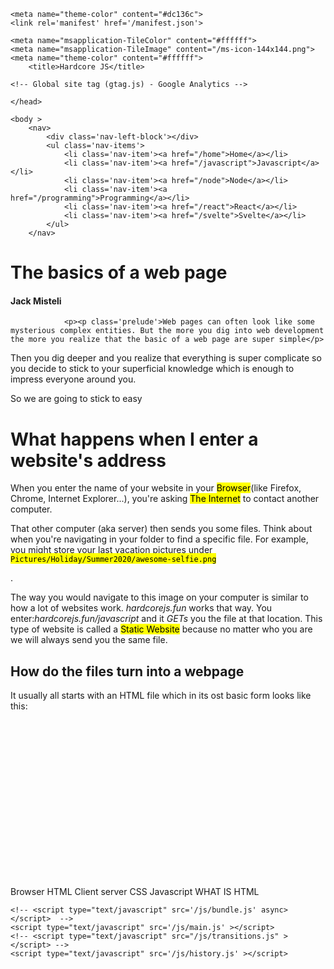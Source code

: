 <!DOCTYPE HTML>
<html lang='en'>

<head>
	<meta charset='utf-8'>
	<!-- <meta name="viewport" content="width=device-width, initial-scale=1, shrink-to-fit=no"> -->
	<meta name="viewport" content="width=device-width,minimum-scale=1,initial-scale=1">
	<link rel="stylesheet" type="text/css" href="/index.css">

	<meta name="theme-color" content="#dc136c">
	<link rel='manifest' href='/manifest.json'>
	
	<meta name="msapplication-TileColor" content="#ffffff">
	<meta name="msapplication-TileImage" content="/ms-icon-144x144.png">
	<meta name="theme-color" content="#ffffff">
		<title>Hardcore JS</title>

	<!-- Global site tag (gtag.js) - Google Analytics -->
<script async src="https://www.googletagmanager.com/gtag/js?id=UA-98810842-5"></script>
<script>
  window.dataLayer = window.dataLayer || [];
  function gtag(){dataLayer.push(arguments);}
  gtag('js', new Date());

  gtag('config', 'UA-98810842-5');
</script>


	</head>

	<body >
		<nav>
			<div class='nav-left-block'></div>
			<ul class='nav-items'>
				<li class='nav-item'><a href="/home">Home</a></li>
				<li class='nav-item'><a href="/javascript">Javascript</a></li>
				<li class='nav-item'><a href="/node">Node</a></li>
				<li class='nav-item'><a href="/programming">Programming</a></li>
				<li class='nav-item'><a href="/react">React</a></li>
				<li class='nav-item'><a href="/svelte">Svelte</a></li>
			</ul>
		</nav>

</body><div class="page-wrapper">

<div class='blog-page'>
		<div class="blog-center-container">
			<div class='blog-title-container'>
					<h1 >The basics of a web page</h1>
					<h4 class='blog-subtitle'>Jack Misteli</h4>
			</div>
			<div class="blog-content-container">
				<div class="blog-content">

				<p><p class='prelude'>Web pages can often look like some mysterious complex entities. But the more you dig into web development the more you realize that the basic of a web page are super simple</p>
<p>Then you dig deeper and you realize that everything is super complicate so you decide to stick to your superficial knowledge which is enough to impress everyone around you.</p>
<p>So we are going to stick to easy</p>

<h1> What happens when I enter a website's address</h1>

<p>When you enter the name of your website in your <mark>Browser</mark>(like Firefox, Chrome, Internet Explorer...), you're asking <mark>The Internet</mark> to contact another computer.</p>
<p>That other computer (aka server) then sends you some files. Think about when you're navigating in your folder to find a specific file. For example, you might store your last vacation pictures under <mark><code>Pictures/Holiday/Summer2020/awesome-selfie.png</code></mark></p>.

<p>The way you would navigate to this image on your computer is similar to how a lot of websites work. <em>hardcorejs.fun</em> works that way. You enter:<em>hardcorejs.fun/javascript</em> and it <em>GETs</em> you the file at that location. This type of website is called a <mark>Static Website</mark> because no matter who you are we will always send you the same file.</p> 

<h2>How do the files turn into a webpage</h2>

It usually all starts with an HTML file which in its ost basic form looks like this:

<pre><code class="xml">
<!DOCTYPE html>
<html>
<head>
	<meta charset='utf-8'>
	<meta http-equiv='X-UA-Compatible' content='IE=edge'>
	<title>Page Title</title>
	<meta name='viewport' content='width=device-width, initial-scale=1'>
	<link rel='stylesheet' type='text/css' media='screen' href='main.css'>
	<script src='main.js'></script>
</head>
<body>
	
</body>
</html>

</code></pre>

<definitions>
Browser
HTML
Client
server
CSS
Javascript
WHAT IS HTML
</definitions>
</p>
				</div>
			</div>
		</div>
</div>
</div>
<footer class="footer">
	
	<!-- <script type="text/javascript" src='/js/bundle.js' async></script>  -->
	<script type="text/javascript" src='/js/main.js' ></script>
	<!-- <script type="text/javascript" src="/js/transitions.js" ></script> -->
	<script type="text/javascript" src='/js/history.js' ></script>

</footer>